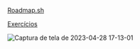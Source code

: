 [Roadmap.sh](https://roadmap.sh/computer-science)

[Exercícios](https://github.com/raldineyr/leetCode)

![Captura de tela de 2023-04-28 17-13-01](https://user-images.githubusercontent.com/64384382/235245514-eb885550-964a-4a3f-a770-ff8c94feef72.jpg)
